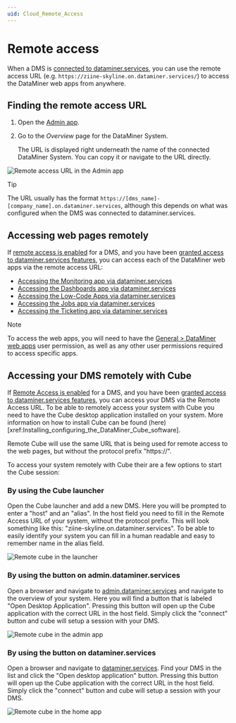 ```yaml
---
uid: Cloud_Remote_Access
---
```


# Remote access

When a DMS is [connected to dataminer.services](xref:Connecting_your_DataMiner_System_to_the_cloud), you can use the remote access URL (e.g. ``https://ziine-skyline.on.dataminer.services/``) to access the DataMiner web apps from anywhere.

## Finding the remote access URL

1. Open the [Admin app](xref:Accessing_the_Admin_app).

1. Go to the *Overview* page for the DataMiner System.

   The URL is displayed right underneath the name of the connected DataMiner System. You can copy it or navigate to the URL directly.

![Remote access URL in the Admin app](~/user-guide/images/CloudRemoteAccessUrl.png)

> [!TIP]
> The URL usually has the format `https://[dms_name]-[company_name].on.dataminer.services`, although this depends on what was configured when the DMS was connected to dataminer.services.

## Accessing web pages remotely

If [remote access is enabled](xref:Controlling_remote_access) for a DMS, and you have been [granted access to dataminer.services features](xref:Giving_users_access_to_cloud_features), you can access each of the DataMiner web apps via the remote access URL:

- [Accessing the Monitoring app via dataminer.services](xref:Accessing_the_Monitoring_app#accessing-the-monitoring-app-via-dataminerservices)
- [Accessing the Dashboards app via dataminer.services](xref:Accessing_the_Dashboards_app#accessing-the-dashboards-app-via-dataminerservices)
- [Accessing the Low-Code Apps via dataminer.services](xref:Accessing_custom_apps#accessing-the-low-code-apps-via-dataminerservices)
- [Accessing the Jobs app via dataminer.services](xref:Accessing_the_jobs_app#accessing-the-jobs-app-via-dataminerservices)
- [Accessing the Ticketing app via dataminer.services](xref:Accessing_the_Ticketing_app#accessing-the-ticketing-app-via-dataminerservices)

> [!NOTE]
> To access the web apps, you will need to have the [General > DataMiner web apps](xref:DataMiner_user_permissions#general--dataminer-web-apps--dataminer-cube-mobile-access) user permission, as well as any other user permissions required to access specific apps.

## Accessing your DMS remotely with Cube

If [Remote Access is enabled](xref:Controlling_remote_access) for a DMS, and you have been [granted access to dataminer.services features](xref:Giving_users_access_to_cloud_features), you can access your DMS via the Remote Access URL. To be able to remotely access your system with Cube you need to have the Cube desktop application installed on your system. More information on how to install Cube can be found (here)[xref:Installing_configuring_the_DataMiner_Cube_software].

Remote Cube will use the same URL that is being used for remote access to the web pages, but without the protocol prefix "https://".

To access your system remotely with Cube their are a few options to start the Cube session:

### By using the Cube launcher

Open the Cube launcher and add a new DMS. Here you will be prompted to enter a "host" and an "alias". In the host field you need to fill in the Remote Access URL of your system, without the protocol prefix. This will look something like this: "ziine-skyline.on.dataminer.services". To be able to easily identify your system you can fill in a human readable and easy to remember name in the alias field.

![Remote cube in the launcher](~/user-guide/images/RemoteCubeLauncher.png)

### By using the button on admin.dataminer.services

Open a browser and navigate to [admin.dataminer.services](https://admin.dataminer.services) and navigate to the overview of your system. Here you will find a button that is labeled "Open Desktop Application". Pressing this button will open up the Cube application with the correct URL in the host field. Simply click the "connect" button and cube will setup a session with your DMS.

![Remote cube in the admin app](~/user-guide/images/RemoteCubeAdminApp.png)

### By using the button on dataminer.services

Open a browser and navigate to [dataminer.services](https://dataminer.services). Find your DMS in the list and click the "Open desktop application" button. Pressing this button will open up the Cube application with the correct URL in the host field. Simply click the "connect" button and cube will setup a session with your DMS.

![Remote cube in the home app](~/user-guide/images/RemoteCubeHomeApp.png)
